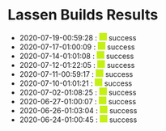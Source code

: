 # Lassen Builds Results

 - 2020-07-19-00:59:28 : ![green](./images/green.png) success
 - 2020-07-17-01:00:09 : ![green](./images/green.png) success
 - 2020-07-14-01:01:08 : ![green](./images/green.png) success
 - 2020-07-12-01:22:05 : ![green](./images/green.png) success
 - 2020-07-11-00:59:17 : ![green](./images/green.png) success
 - 2020-07-10-01:01:21 : ![green](./images/green.png) success
 - 2020-07-02-01:08:25 : ![green](./images/green.png) success
 - 2020-06-27-01:00:07 : ![green](./images/green.png) success
 - 2020-06-26-01:03:04 : ![green](./images/green.png) success
 - 2020-06-24-01:00:45 : ![green](./images/green.png) success
